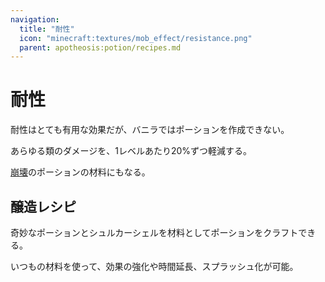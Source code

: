 ```yaml
---
navigation:
  title: "耐性"
  icon: "minecraft:textures/mob_effect/resistance.png"
  parent: apotheosis:potion/recipes.md
---
```


# 耐性

<Color id="blue">耐性</Color>はとても有用な効果だが、バニラではポーションを作成できない。

あらゆる類のダメージを、1レベルあたり20%ずつ軽減する。

[崩壊](../sundering.md)のポーションの材料にもなる。

## 醸造レシピ

<ItemImage id="minecraft:shulker_shell" />

奇妙なポーションとシュルカーシェルを材料としてポーションをクラフトできる。

いつもの材料を使って、効果の強化や時間延長、スプラッシュ化が可能。


